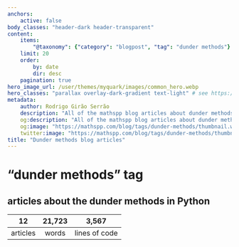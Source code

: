 ```yaml
---
anchors:
    active: false
body_classes: "header-dark header-transparent"
content:
    items:
        "@taxonomy": {"category": "blogpost", "tag": "dunder methods"}
    limit: 20
    order:
        by: date
        dir: desc
    pagination: true
hero_image_url: /user/themes/myquark/images/common_hero.webp
hero_classes: "parallax overlay-dark-gradient text-light" # see https://demo.getgrav.org/blog-skeleton/blog/hero-classes
metadata:
    author: Rodrigo Girão Serrão
    description: "All of the mathspp blog articles about dunder methods."
    og:description: "All of the mathspp blog articles about dunder methods."
    og:image: "https://mathspp.com/blog/tags/dunder-methods/thumbnail.webp"
    twitter:image: "https://mathspp.com/blog/tags/dunder-methods/thumbnail.webp"
title: "Dunder methods blog articles"
---
```


# “dunder methods” tag


## articles about the dunder methods in Python



<table class="stats-table">
    <thead>
        <tr>
            <th style="text-align: center;">12</th>
            <th style="text-align: center;">21,723</th>
            <th style="text-align: center;">3,567</th>
        </tr>
    </thead>
    <tbody>
        <tr>
            <td style="text-align: center;">articles</td>
            <td style="text-align: center;">words</td>
            <td style="text-align: center;">lines of code</td>
        </tr>
    </tbody>
</table>
